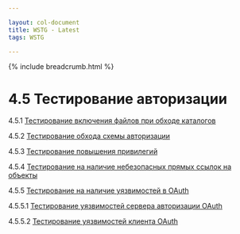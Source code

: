 ```yaml
---

layout: col-document
title: WSTG - Latest
tags: WSTG

---
```


{% include breadcrumb.html %}
# 4.5 Тестирование авторизации

4.5.1 [Тестирование включения файлов при обходе каталогов](01-Testing_Directory_Traversal_File_Include.md)

4.5.2 [Тестирование обхода схемы авторизации](02-Testing_for_Bypassing_Authorization_Schema.md)

4.5.3 [Тестирование повышения привилегий](03-Testing_for_Privilege_Escalation.md)

4.5.4 [Тестирование на наличие небезопасных прямых ссылок на объекты](04-Testing_for_Insecure_Direct_Object_References.md)

4.5.5 [Тестирование на наличие уязвимостей в OAuth](05-Testing_for_OAuth_Weaknesses.md)

4.5.5.1 [Тестирование уязвимостей сервера авторизации OAuth](05.1-Testing_for_OAuth_Authorization_Server_Weaknesses.md)

4.5.5.2 [Тестирование уязвимостей клиента OAuth](05.2-Testing_for_OAuth_Client_Weaknesses.md)
